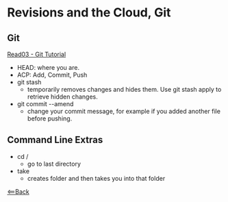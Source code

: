 # Revisions and the Cloud, Git

## Git

[Read03 - Git Tutorial](https://blog.udemy.com/git-tutorial-a-comprehensive-guide/)

- HEAD: where you are.
- ACP: Add, Commit, Push
- git stash
  - temporarily removes changes and hides them. Use git stash apply to retrieve hidden changes.
- git commit --amend
  - change your commit message, for example if you added another file before pushing.
  
## Command Line Extras

- cd /
  - go to last directory
- take
  - creates folder and then takes you into that folder

[<==Back](README.md)
